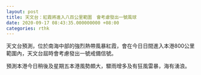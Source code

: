 ```yaml
---
layout: post
title: 天文台：紅霞將進入八百公里範圍　會考慮發出一號風球
date: 2020-09-17 08:43:35.000000000 +08:00
categories: rthk
---
```


天文台預測，位於南海中部的強烈熱帶風暴紅霞，會在今日日間進入本港800公里範圍內，天文台屆時會考慮發出一號戒備信號。

預測本港今日稍後及星期五本港風勢頗大，驟雨增多及有狂風雷暴，海有湧浪。
